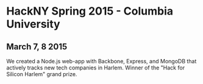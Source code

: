 HackNY Spring 2015 - Columbia University
===========
March 7, 8 2015
----------

We created a Node.js web-app with Backbone, Express, and MongoDB that actively tracks new tech companies in Harlem. Winner of the "Hack for Silicon Harlem" grand prize.
